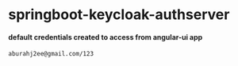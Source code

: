 # springboot-keycloak-authserver



#### default credentials created to access from angular-ui app 
```sh
aburahj2ee@gmail.com/123
```

